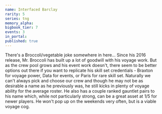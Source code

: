 ```yaml
---
name: Interfaced Barclay
rarity: 5
series: tng
memory_alpha:
bigbook_tier: 7
events: 3
in_portal:
published: true
---
```


There's a Broccoli/vegetable joke somewhere in here… Since his 2016 release, Mr. Broccoli has built up a lot of goodwill with his voyage work. But as the crew pool grows and his event work doesn't, there seem to be better options out there if you want to replicate his skill set credentials - Braxton for voyage power, Data for events, or Paris for rare skill set. Naturally we can't always pick and choose our crew and though he may not be as desirable a name as he previously was, he still kicks in plenty of voyage ability for the average roster. He also has a couple ranked gauntlet pairs to his name which, while not particularly strong, can be a great asset at 1/5 for newer players. He won't pop up on the weekends very often, but is a viable voyage cog.
